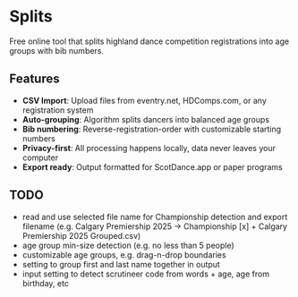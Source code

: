 # Splits

Free online tool that splits highland dance competition registrations into age groups with bib numbers.

## Features

- **CSV Import**: Upload files from eventry.net, HDComps.com, or any registration system
- **Auto-grouping**: Algorithm splits dancers into balanced age groups
- **Bib numbering**: Reverse-registration-order with customizable starting numbers
- **Privacy-first**: All processing happens locally, data never leaves your computer
- **Export ready**: Output formatted for ScotDance.app or paper programs

## TODO

- read and use selected file name for Championship detection and export filename (e.g. Calgary Premiership 2025 -> Championship [x] + Calgary Premiership 2025 Grouped.csv)
- age group min-size detection (e.g. no less than 5 people)
- customizable age groups, e.g. drag-n-drop boundaries
- setting to group first and last name together in output
- input setting to detect scrutineer code from words + age, age from birthday, etc
